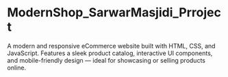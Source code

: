 # ModernShop_SarwarMasjidi_Prroject
A modern and responsive eCommerce website built with HTML, CSS, and JavaScript. Features a sleek product catalog, interactive UI components, and mobile-friendly design — ideal for showcasing or selling products online.
